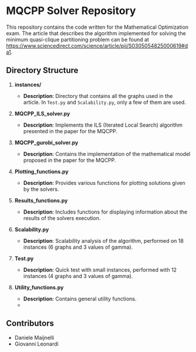 # MQCPP Solver Repository

This repository contains the code written for the Mathematical Optimization exam. The article that describes the algorithm implemented for solving the minimum quasi-clique partitioning problem can be found at https://www.sciencedirect.com/science/article/pii/S0305054825000619#da1.

## Directory Structure

1. **instances/**  
   - **Description**: Directory that contains all the graphs used in the article. In `Test.py` and `Scalability.py`, only a few of them are used. 

2. **MQCPP_ILS_solver.py**  
   - **Description**: Implements the ILS (Iterated Local Search) algorithm presented in the paper for the MQCPP. 

3. **MQCPP_gurobi_solver.py**  
   - **Description**: Contains the implementation of the mathematical model proposed in the paper for the MQCPP. 

4. **Plotting_functions.py**  
   - **Description**: Provides various functions for plotting solutions given by the solvers. 

5. **Results_functions.py**  
   - **Description**: Includes functions for displaying information about the results of the solvers execution.

6. **Scalability.py**  
   - **Description**: Scalability analysis of the algorithm, performed on 18 instances (6 graphs and 3 values of gamma).

7. **Test.py**  
   - **Description**: Quick test with small instances, performed with 12 instances (4 graphs and 3 values of gamma).

8. **Utility_functions.py**  
   - **Description**: Contains general utility functions.
   - 
## Contributors

- Daniele Maijnelli
- Giovanni Leonardi
